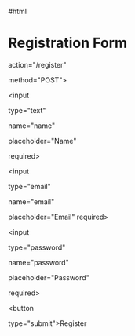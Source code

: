 #html
<!DOCTYPE html>
<html>
<head>
<title>Registration Form</title>
<link rel="stylesheet" href="style.css">
</head>
<body>
<div class="container">
<h1>Registration Form</h1>

<form
 
action="/register"
 
method="POST">

<input
 
type="text"
 
name="name"
 
placeholder="Name"
 
required>

<input
 
type="email"
 
name="email"
 
placeholder="Email" required>

<input
 
type="password"
 
name="password"
 
placeholder="Password"
 
required>

<button
 
type="submit">Register</button>

</form>

</div>

</body>
</html>
